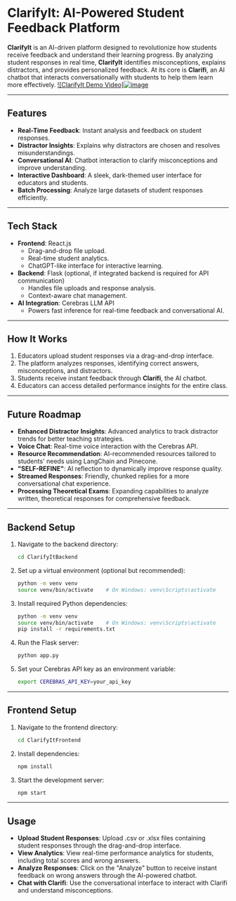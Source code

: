 # ClarifyIt: AI-Powered Student Feedback Platform

**ClarifyIt** is an AI-driven platform designed to revolutionize how students receive feedback and understand their learning progress. By analyzing student responses in real time, **ClarifyIt** identifies misconceptions, explains distractors, and provides personalized feedback. At its core is **Clarifi**, an AI chatbot that interacts conversationally with students to help them learn more effectively.
[![ClarifyIt Demo Video]![image](https://github.com/user-attachments/assets/1dd04705-4666-436e-9914-a446a1590625)
](https://youtu.be/oiiCe-rSOts)



---

## Features
- **Real-Time Feedback**: Instant analysis and feedback on student responses.
- **Distractor Insights**: Explains why distractors are chosen and resolves misunderstandings.
- **Conversational AI**: Chatbot interaction to clarify misconceptions and improve understanding.
- **Interactive Dashboard**: A sleek, dark-themed user interface for educators and students.
- **Batch Processing**: Analyze large datasets of student responses efficiently.

---

## Tech Stack
- **Frontend**: React.js
  - Drag-and-drop file upload.
  - Real-time student analytics.
  - ChatGPT-like interface for interactive learning.
- **Backend**: Flask (optional, if integrated backend is required for API communication)
  - Handles file uploads and response analysis.
  - Context-aware chat management.
- **AI Integration**: Cerebras LLM API
  - Powers fast inference for real-time feedback and conversational AI.

---

## How It Works
1. Educators upload student responses via a drag-and-drop interface.
2. The platform analyzes responses, identifying correct answers, misconceptions, and distractors.
3. Students receive instant feedback through **Clarifi**, the AI chatbot.
4. Educators can access detailed performance insights for the entire class.

---

## Future Roadmap
- **Enhanced Distractor Insights**: Advanced analytics to track distractor trends for better teaching strategies.
- **Voice Chat**: Real-time voice interaction with the Cerebras API.
- **Resource Recommendation**: AI-recommended resources tailored to students' needs using LangChain and Pinecone.
- **"SELF-REFINE"**: AI reflection to dynamically improve response quality.
- **Streamed Responses**: Friendly, chunked replies for a more conversational chat experience.
- **Processing Theoretical Exams**: Expanding capabilities to analyze written, theoretical responses for comprehensive feedback.

---
## Backend Setup
1. Navigate to the backend directory:
   ```bash
   cd ClarifyItBackend
2. Set up a virtual environment (optional but recommended):
   ```bash
   python -m venv venv
   source venv/bin/activate    # On Windows: venv\Scripts\activate

3. Install required Python dependencies:
   ```bash
   python -m venv venv
   source venv/bin/activate    # On Windows: venv\Scripts\activate
   pip install -r requirements.txt
4. Run the Flask server:
   ```bash
   python app.py

5. Set your Cerebras API key as an environment variable:
   ```bash
   export CEREBRAS_API_KEY=your_api_key

---

## Frontend Setup
1. Navigate to the frontend directory:
   ```bash
   cd ClarifyItFrontend
2. Install dependencies:
   ```bash
   npm install

   
3. Start the development server:
   ```bash
   npm start
---
## Usage
- **Upload Student Responses**: Upload .csv or .xlsx files containing student responses through the drag-and-drop interface.
- **View Analytics**: View real-time performance analytics for students, including total scores and wrong answers.
- **Analyze Responses**: Click on the "Analyze" button to receive instant feedback on wrong answers through the AI-powered chatbot.
- **Chat with Clarifi**: Use the conversational interface to interact with Clarifi and understand misconceptions.

